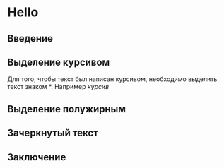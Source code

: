 # Hello

## Введение

## Выделение курсивом
Для того, чтобы текст был написан курсивом, необходимо выделить текст знаком *. Например *курсив*
## Выделение полужирным

## Зачеркнутый текст

## Заключение